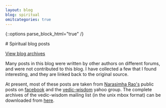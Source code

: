 ```yaml
---
layout: blog
blog: spiritual
omitcategories: true
---
```


{::options parse_block_html="true" /}
<div class="well">
# Spiritual blog posts

<a href="{{ site.baseurl}}/blog/{{page.blog}}_archive.html">View blog archives</a>

Many posts in this blog were written by other authors on different forums,
and were not contributed to this blog. I have collected a few that I found interesting,
and they are linked back to the original source.

At present, most of these posts are taken from [Narasimha Rao's][pvr]
public posts on [facebook][fb] and the [vedic-wisdom][ya] yahoo group.
The complete archives of the vedic-wisdom mailing list (in the unix mbox format)
can be downloaded from [here][mbox].

[pvr]: http://www.vedicastrologer.org/personal.htm
[fb]: http://facebook.com/pvr108
[ya]: https://groups.yahoo.com/neo/groups/vedic-wisdom/info
[mbox]: https://github.com/aupasana/vedic-wisdom/releases

</div>
